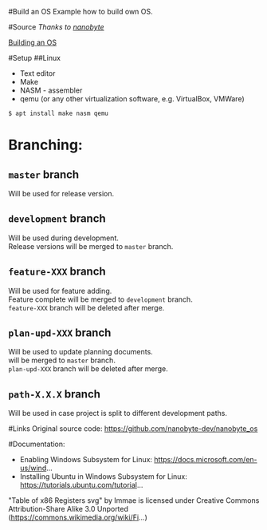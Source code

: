 #Build an OS
Example how to build own OS.


#Source
_Thanks to [nanobyte](https://www.youtube.com/@nanobyte-dev)_

[Building an OS](https://www.youtube.com/watch?v=9t-SPC7Tczc&list=PLFjM7v6KGMpiH2G-kT781ByCNC_0pKpPN)


#Setup
##Linux
- Text editor
- Make
- NASM - assembler
- qemu (or any other virtualization software, e.g. VirtualBox, VMWare)
```
$ apt install make nasm qemu
```


# Branching:
## `master` branch
Will be used for release version.

## `development` branch
Will be used during development.<br>
Release versions will be merged to `master` branch.

## `feature-XXX` branch
Will be used for feature adding.<br>
Feature complete will be merged to `development` branch.<br>
`feature-XXX` branch will be deleted after merge.

## `plan-upd-XXX` branch
Will be used to update planning documents.<br>
will be merged to `master` branch.<br>
`plan-upd-XXX` branch will be deleted after merge.

## `path-X.X.X` branch
Will be used in case project is split to different development paths.


#Links
Original source code: https://github.com/nanobyte-dev/nanobyte_os


#Documentation:
- Enabling Windows Subsystem for Linux: https://docs.microsoft.com/en-us/wind...
- Installing Ubuntu in Windows Subsystem for Linux: https://tutorials.ubuntu.com/tutorial...

"Table of x86 Registers svg" by Immae is licensed under Creative Commons Attribution-Share Alike 3.0 Unported (https://commons.wikimedia.org/wiki/Fi...)